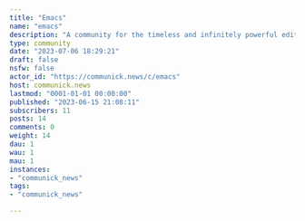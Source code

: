 ```yaml
---
title: "Emacs" 
name: "emacs"
description: "A community for the timeless and infinitely powerful editor. Want to see what Emacs is capable of?!#### Get Emacs - [Windows](http://ftp.gnu.org/gnu/emacs/windows/) - [Mac OS X](http://emacsformacosx.com/) - GNU/Linux and BSD (Just get it from your distribution's package manager)#### Rules 1. Posts should be emacs related 2. Be kind please 3. Yes, we already know: Google results for emacs and vi link to each other. We good.#### Emacs Resources - [Emacs Wiki](http://www.emacswiki.org/)- [WikEmacs](http://wikemacs.org/)- [Emacs Reference](https://emacs.zeef.com/ehartc)  ([PDF](https://www.gnu.org/software/emacs/refcards/pdf/refcard.pdf))- [Learning & Mastering Emacs](https://www.masteringemacs.org/book)- [Weekly tips/tricks/etc threads](http://sachachua.com/blog/2013/05/how-to-learn-emacs-a-hand-drawn-one-pager-for-beginners/)#### Emacs Tutorials- [Beginner’s Guide to Emacs](http://www.masteringemacs.org/articles/2010/10/04/beginners-guide-to-emacs/)- [Absolute Beginner's Guide to Emacs](http://www.jesshamrick.com/2012/09/10/absolute-beginners-guide-to-emacs/)- [How to Learn Emacs: A Hand-drawn One-pager for Beginners](http://sachachua.com/blog/2013/05/how-to-learn-emacs-a-hand-drawn-one-pager-for-beginners/)#### Useful Emacs configuration files and distributions - [Better Defaults](https://git.sr.ht/~technomancy/better-defaults) - [Example configurations](https://www.emacswiki.org/emacs/ExampleConfigurations)#### Quick pain-saver tip - [Put the Caps Lock key to better use!](http://www.emacswiki.org/emacs/MovingTheCtrlKey)"
type: community
date: "2023-07-06 18:29:21"
draft: false
nsfw: false
actor_id: "https://communick.news/c/emacs"
host: communick.news
lastmod: "0001-01-01 00:00:00"
published: "2023-06-15 21:08:11"
subscribers: 11
posts: 14
comments: 0
weight: 14
dau: 1
wau: 1
mau: 1
instances:
- "communick_news"
tags: 
- "communick_news"

---
```

